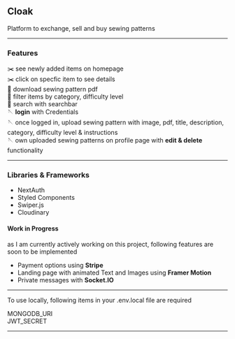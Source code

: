 ## Cloak

Platform to exchange, sell and buy sewing patterns

---

### Features

:scissors: see newly added items on homepage \
:scissors: click on specfic item to see details \
:thread: download sewing pattern pdf \
:thread: filter items by category, difficulty level \
:thread: search with searchbar \
:sewing_needle: **login** with Credentials \
:sewing_needle: once logged in, upload sewing pattern with image, pdf, title, description, category, difficulty level & instructions \
:sewing_needle: own uploaded sewing patterns on profile page with **edit & delete** functionality

---

### Libraries & Frameworks

- NextAuth
- Styled Components
- Swiper.js
- Cloudinary

#### Work in Progress

as I am currently actively working on this project, following features are soon to be implemented

- Payment options using **Stripe**
- Landing page with animated Text and Images using **Framer Motion**
- Private messages with **Socket.IO**

---

To use locally, following items in your .env.local file are required

MONGODB_URI \
JWT_SECRET

---
